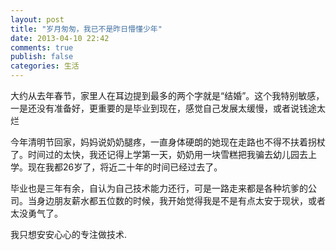 ```yaml
---
layout: post
title: "岁月匆匆，我已不是昨日懵懂少年"
date: 2013-04-10 22:42
comments: true
publish: false
categories: 生活
---
```


大约从去年春节，家里人在耳边提到最多的两个字就是“结婚”。这个我特别敏感，一是还没有准备好，更重要的是毕业到现在，感觉自己发展太缓慢，或者说钱途太烂

今年清明节回家，妈妈说奶奶腿疼，一直身体硬朗的她现在走路也不得不扶着拐杖了。时间过的太快，我还记得上学第一天，奶奶用一块雪糕把我骗去幼儿园去上学。现在我都26岁了，将近二十年的时间已经过去了。

毕业也是三年有余，自认为自己技术能力还行，可是一路走来都是各种坑爹的公司。当身边朋友薪水都五位数的时候，我开始觉得我是不是有点太安于现状，或者太没勇气了。

我只想安安心心的专注做技术.






